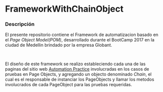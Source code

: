 # FrameworkWithChainObject
<h3>Descripción</h3>
<p>El presente repositorio contiene el Framework de automatizacion basado en el <i>Page Object Model(POM)</i>, desarrollado durante el BootCamp 2017 en la ciudad de Medellin brindado por la empresa Globant.</p>
<br />
<p>El diseño de este framework se realizo estableciendo cada una de las paginas del sitio web <a href="http://automationpractice.com">Automation Practice</a> involucradas en los casos de pruebas en Page Objects, y agregando un objecto denominado <i>Chain</i>, el cual es el responsable de instanciar los PageObjects y llamar los metodos involucrados de cada PageObject para las pruebas requeridas. </p>
